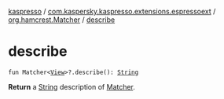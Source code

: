 [kaspresso](../../index.md) / [com.kaspersky.kaspresso.extensions.espressoext](../index.md) / [org.hamcrest.Matcher](index.md) / [describe](./describe.md)

# describe

`fun Matcher<`[`View`](https://developer.android.com/reference/android/view/View.html)`>?.describe(): `[`String`](https://kotlinlang.org/api/latest/jvm/stdlib/kotlin/-string/index.html)

**Return**
a [String](https://kotlinlang.org/api/latest/jvm/stdlib/kotlin/-string/index.html) description of [Matcher](#).

